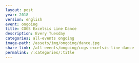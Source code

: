 ```yaml
---
layout: post
year: 2018
version: english
event: ongoing
title: COGS Excelsis Line Dance
description: Every Tuesday
categories: all-events ongoing
image-path: /assets/img/ongoing/dance.jpg
share-link: /all-events/ongoing/cogs-excelsis-line-dance
permalink: /:categories/:title
---
```

